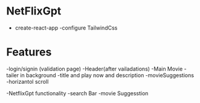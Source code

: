 # NetFlixGpt

- create-react-app
  -configure TailwindCss

# Features

-login/signin (validation page)
-Header(after vailadations)
-Main Movie
    -tailer in background
    -title and play now and description
    -movieSuggestions
    -horizantol scroll

-NetflixGpt functionality
   -search Bar
   -movie Suggesstion

